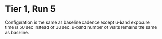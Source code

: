 # Tier 1, Run 5

Configuration is the same as baseline cadence except u-band exposure time is 
60 sec instead of 30 sec. u-band number of visits remains the same as baseline.
